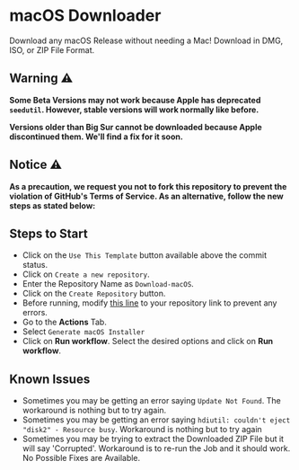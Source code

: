 # macOS Downloader

Download any macOS Release without needing a Mac! Download in DMG, ISO, or ZIP File Format.

## Warning ⚠️

**Some Beta Versions may not work because Apple has deprecated `seedutil`. However, stable versions will work normally like before.**

**Versions older than Big Sur cannot be downloaded because Apple discontinued them. We'll find a fix for it soon.**

## Notice ⚠️

**As a precaution, we request you not to fork this repository to prevent the violation of GitHub's Terms of Service. As an alternative, follow the new steps as stated below:**

## Steps to Start

- Click on the `Use This Template` button available above the commit status.
- Click on `Create a new repository`.
- Enter the Repository Name as `Download-macOS`.
- Click on the `Create Repository` button.
- Before running, modify [this line](https://github.com/Comp-Labs/Download-macOS/blob/a4e8e6849d7bd9563638d46e6db843e109e8156c/.github/workflows/generate-installer.yml#L36) to your repository link to prevent any errors.
- Go to the **Actions** Tab.
- Select `Generate macOS Installer`
- Click on **Run workflow**. Select the desired options and click on **Run workflow**.

## Known Issues

- Sometimes you may be getting an error saying `Update Not Found`. The workaround is nothing but to try again.
- Sometimes you may be getting an error saying `hdiutil: couldn't eject "disk2" - Resource busy`. Workaround is nothing but to try again
- Sometimes you may be trying to extract the Downloaded ZIP File but it will say 'Corrupted'. Workaround is to re-run the Job and it should work. No Possible Fixes are Available.
